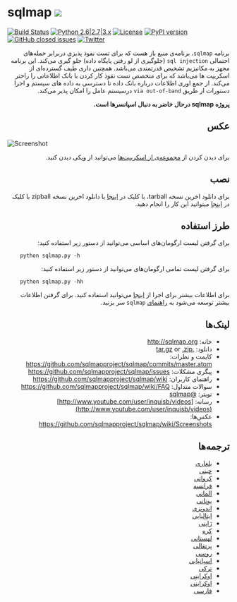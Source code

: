 # sqlmap ![](https://i.imgur.com/fe85aVR.png)

[![Build Status](https://api.travis-ci.org/sqlmapproject/sqlmap.svg?branch=master)](https://travis-ci.org/sqlmapproject/sqlmap) [![Python 2.6|2.7|3.x](https://img.shields.io/badge/python-2.6|2.7|3.x-yellow.svg)](https://www.python.org/) [![License](https://img.shields.io/badge/license-GPLv2-red.svg)](https://raw.githubusercontent.com/sqlmapproject/sqlmap/master/LICENSE) [![PyPI version](https://badge.fury.io/py/sqlmap.svg)](https://badge.fury.io/py/sqlmap) [![GitHub closed issues](https://img.shields.io/github/issues-closed-raw/sqlmapproject/sqlmap.svg?colorB=ff69b4)](https://github.com/sqlmapproject/sqlmap/issues?q=is%3Aissue+is%3Aclosed) [![Twitter](https://img.shields.io/badge/twitter-@sqlmap-blue.svg)](https://twitter.com/sqlmap)


<div dir=rtl>



برنامه `sqlmap`، برنامه‌ی منبع باز هست که برای تست نفوذ پذیزی دربرابر حمله‌های احتمالی `sql injection` (جلوگیری از لو رفتن پایگاه داده) جلو گیری می‌کند. این برنامه مجهز به مکانیزیم تشخیص قدرتمندی می‌باشد. همچنین داری طیف گسترده‌ای از اسکریپت ها می‌باشد که برای متخصص تست نفوذ کار کردن با بانک اطلاعاتی را راحتر می‌کند. از جمع اوری اطلاعات درباره بانک داده تا دسترسی به داده های سیستم و اجرا دستورات از طریق `via out-of-band` درسیستم عامل را امکان پذیر می‌کند.


**پروژه sqlmap درحال خاضر به دنبال اسپانسرها است.** 



عکس
----


<div dir=ltr>



![Screenshot](https://raw.github.com/wiki/sqlmapproject/sqlmap/images/sqlmap_screenshot.png)


<div dir=rtl>

برای دیدن کردن از [مجموعه‌ی از اسکریپت‌ها](https://github.com/sqlmapproject/sqlmap/wiki/Screenshots) می‌توانید از ویکی دیدن کنید.


نصب
----

برای دانلود اخرین نسخه tarball، با کلیک در [اینجا](https://github.com/sqlmapproject/sqlmap/tarball/master) یا دانلود اخرین نسخه zipball با کلیک در [اینجا](https://github.com/sqlmapproject/sqlmap/zipball/master) میتوانید این کار را انجام دهید.


طرز استفاده
----


برای گرفتن لیست ارگومان‌های اساسی می‌توانید از دستور زیر استفاده کنید:



<div dir=ltr>


```
    python sqlmap.py -h
```

    
    
    
<div dir=rtl>
    
    
برای گرفتن لیست تمامی ارگومان‌های می‌توانید از دستور زیر استفاده کنید:

<div dir=ltr>

    
```
    python sqlmap.py -hh
```
    
    
 <div dir=rtl>
    

برای اطلاعات بیشتر برای اجرا از [اینجا](https://asciinema.org/a/46601) می‌توانید استفاده کنید. برای گرفتن اطلاعات بیشتر توسعه می‌شود به [راهنمای](https://github.com/sqlmapproject/sqlmap/wiki/Usage) `sqlmap` سر بزنید.


لینک‌ها
----


* خانه: http://sqlmap.org
* دانلود: [.tar.gz](https://github.com/sqlmapproject/sqlmap/tarball/master) or [.zip](https://github.com/sqlmapproject/sqlmap/zipball/master)
* کایمت و نظرات: https://github.com/sqlmapproject/sqlmap/commits/master.atom
* پیگری مشکلات: https://github.com/sqlmapproject/sqlmap/issues
* راهنمای کاربران: https://github.com/sqlmapproject/sqlmap/wiki
* سوالات متداول: https://github.com/sqlmapproject/sqlmap/wiki/FAQ
* تویتر: [@sqlmap](https://twitter.com/sqlmap)
* رسانه: [http://www.youtube.com/user/inquisb/videos](http://www.youtube.com/user/inquisb/videos)
* عکس‌ها: https://github.com/sqlmapproject/sqlmap/wiki/Screenshots



ترجمه‌ها 
----



* [بلغاری](https://github.com/sqlmapproject/sqlmap/blob/master/doc/translations/README-bg-BG.md)
* [چینی](https://github.com/sqlmapproject/sqlmap/blob/master/doc/translations/README-zh-CN.md)
* [کرواتی](https://github.com/sqlmapproject/sqlmap/blob/master/doc/translations/README-hr-HR.md)
* [فرانسه](https://github.com/sqlmapproject/sqlmap/blob/master/doc/translations/README-fr-FR.md)
* [المانی](https://github.com/sqlmapproject/sqlmap/blob/master/doc/translations/README-de-GER.md)
* [یونانی](https://github.com/sqlmapproject/sqlmap/blob/master/doc/translations/README-gr-GR.md)
* [اندونزی](https://github.com/sqlmapproject/sqlmap/blob/master/doc/translations/README-id-ID.md)
* [ایتالیایی](https://github.com/sqlmapproject/sqlmap/blob/master/doc/translations/README-it-IT.md)
* [ژاپنی](https://github.com/sqlmapproject/sqlmap/blob/master/doc/translations/README-ja-JP.md)
* [کره](https://github.com/sqlmapproject/sqlmap/blob/master/doc/translations/README-ko-KR.md)
* [لهستانی](https://github.com/sqlmapproject/sqlmap/blob/master/doc/translations/README-pl-PL.md)
* [پرتغالی](https://github.com/sqlmapproject/sqlmap/blob/master/doc/translations/README-pt-BR.md)
* [روسی](https://github.com/sqlmapproject/sqlmap/blob/master/doc/translations/README-ru-RUS.md)
* [اسپانیایی](https://github.com/sqlmapproject/sqlmap/blob/master/doc/translations/README-es-MX.md)
* [ترکی](https://github.com/sqlmapproject/sqlmap/blob/master/doc/translations/README-tr-TR.md)
* [اوکراینی](https://github.com/sqlmapproject/sqlmap/blob/master/doc/translations/README-uk-UA.md)
* [اوکراینی](https://github.com/sqlmapproject/sqlmap/blob/master/doc/translations/README-uk-UA.md)
* [فارسی](https://github.com/sqlmapproject/sqlmap/blob/master/doc/translations/README-fa-FA.md)

